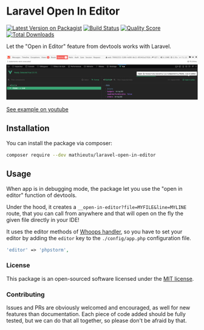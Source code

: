 # Laravel Open In Editor

[![Latest Version on Packagist](https://img.shields.io/packagist/v/mathieutu/laravel-open-in-editor.svg?style=flat-square)](https://packagist.org/packages/mathieutu/laravel-open-in-editor)
[![Build Status](https://img.shields.io/travis/mathieutu/laravel-open-in-editor/master.svg?style=flat-square)](https://travis-ci.org/mathieutu/laravel-open-in-editor)
[![Quality Score](https://img.shields.io/scrutinizer/g/mathieutu/laravel-open-in-editor.svg?style=flat-square)](https://scrutinizer-ci.com/g/mathieutu/laravel-open-in-editor)
[![Total Downloads](https://img.shields.io/packagist/dt/mathieutu/laravel-open-in-editor.svg?style=flat-square)](https://packagist.org/packages/mathieutu/laravel-open-in-editor)

Let the "Open in Editor" feature from devtools works with Laravel.

<p align="center">
    <a href="https://raw.githubusercontent.com/mathieutu/laravel-open-in-editor/master/assets/screenshot.png">
        <img src="https://raw.githubusercontent.com/mathieutu/laravel-open-in-editor/master/assets/screenshot.png" alt="Open in editor screenshot">
    </a>
</p>

[See example on youtube](https://www.youtube.com/watch?v=XBKStgyhY18)

## Installation

You can install the package via composer:

```bash
composer require --dev mathieutu/laravel-open-in-editor
```

## Usage

When app is in debugging mode, the package let you use the "open in editor" function of devtools.

Under the hood, it creates a `__open-in-editor?file=MYFILE&line=MYLINE` route, that you can call from anywhere and that will open on the fly the given file directly in your IDE!

It uses the editor methods of [Whoops handler](https://github.com/filp/whoops/blob/master/docs/Open%20Files%20In%20An%20Editor.md), so you have to set your editor by adding the `editor` key to the `./config/app.php` configuration file.

```php
'editor' => 'phpstorm',
```

### License

This package is an open-sourced software licensed under the [MIT license](http://opensource.org/licenses/MIT).

### Contributing

Issues and PRs are obviously welcomed and encouraged, as well for new features than documentation.
Each piece of code added should be fully tested, but we can do that all together, so please don't be afraid by that. 

